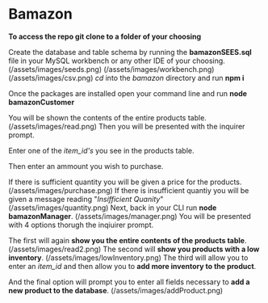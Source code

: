 # Bamazon 

**To access the repo git clone to a folder of your choosing**

Create the database and table schema by running the **bamazonSEES.sql** file in your MySQL workbench or any other IDE of your choosing.
(/assets/images/seeds.png)
(/assets/images/workbench.png)
(/assets/images/csv.png)
*cd* into the *bamazon* directory and run **npm i**

Once the packages are installed open your command line and run **node bamazonCustomer**

You will be shown the contents of the entire products table.
(/assets/images/read.png)
Then you will be presented with the inquirer prompt.

Enter one of the *item_id's* you see in the products table.

Then enter an ammount you wish to purchase.

If there is sufficient quantity you will be given a price for the products.
(/assets/images/purchase.png)
If there is insufficient quantiy you will be given a message reading "*Insifficient Quanity*"
(/assets/images/quantity.png)
Next, back in your CLI run **node bamazonManager**.
(/assets/images/manager.png)
You will be presented with 4 options thorugh the inqiuirer prompt.

The first will again **show you the entire contents of the products table**.
(/assets/images/read2.png)
The second will **show you products with a low inventory**.
(/assets/images/lowInventory.png)
The third will allow you to enter an *item_id* and then allow you to **add more inventory to the product**.

And the final option will prompt you to enter all fields necessary to **add a new product to the database**.
(/assets/images/addProduct.png)
